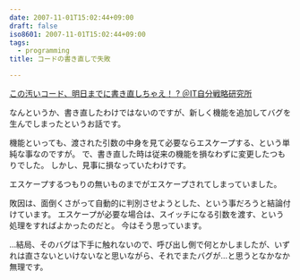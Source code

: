 ```yaml
---
date: 2007-11-01T15:02:44+09:00
draft: false
iso8601: 2007-11-01T15:02:44+09:00
tags:
  - programming
title: コードの書き直しで失敗

---
```


<a href="http://jibun.atmarkit.co.jp/ljibun01/rensai/sinji06/sinji01.html">この汚いコード、明日までに書き直しちゃえ！ ? ＠IT自分戦略研究所</a>

なんというか、書き直したわけではないのですが、新しく機能を追加してバグを生んでしまったというお話です。

機能といっても、渡された引数の中身を見て必要ならエスケープする、という単純な事なのですが。
で、書き直した時は従来の機能を損なわずに変更したつもりでした。
しかし、見事に損なっていたわけです。

エスケープするつもりの無いものまでがエスケープされてしまっていました。

敗因は、面倒くさがって自動的に判別させようとした、という事だろうと結論付けています。
エスケープが必要な場合は、スイッチになる引数を渡す、という処理をすればよかったのだと。
今はそう思っています。

…結局、そのバグは下手に触れないので、呼び出し側で何とかしましたが、いずれは直さないといけないなと思いながら、それでまたバグが…と思うとなかなか無理です。
